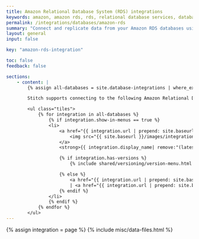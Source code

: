 ```yaml
---
title: Amazon Relational Database System (RDS) integrations
keywords: amazon, amazon rds, rds, relational database services, database integration, etl rds, rds etl
permalink: /integrations/databases/amazon-rds
summary: "Connect and replicate data from your Amazon RDS databases using Stitch's database integrations."
layout: general
input: false

key: "amazon-rds-integration"

toc: false
feedback: false

sections:
    - content: |
        {% assign all-databases = site.database-integrations | where_exp:"integration","integration.name contains 'rds'" %}

        Stitch supports connecting to the following Amazon Relational Database System (RDS) databases as data sources:

        <ul class="tiles">
            {% for integration in all-databases %}
                {% if integration.show-in-menus == true %}
                <li>
                    <a href="{{ integration.url | prepend: site.baseurl }}">
                        <img src="{{ site.baseurl }}/images/integrations/icons/{{ integration.name }}.svg" alt="{{ integration.display_name }}">
                    </a>
                    <strong>{{ integration.display_name| remove:"(latest)" | prepend: "Amazon "}}</strong><br>

                    {% if integration.has-versions %}
                        {% include shared/versioning/version-menu.html connection-type="integration" menu-type="category-page" item-name="integration" %}

                    {% else %}
                        <a href="{{ integration.url | prepend: site.baseurl | append: "#setup" }}">Setup</a> 
                        | <a href="{{ integration.url | prepend: site.baseurl | append: "#replication" }}">Replication</a>
                    {% endif %}
                </li>
                {% endif %}
            {% endfor %}
        </ul>
---
```

{% assign integration = page %}
{% include misc/data-files.html %}